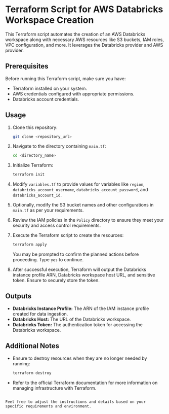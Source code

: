 # Terraform Script for AWS Databricks Workspace Creation

This Terraform script automates the creation of an AWS Databricks workspace along with necessary AWS resources like S3 buckets, IAM roles, VPC configuration, and more. It leverages the Databricks provider and AWS provider.

## Prerequisites

Before running this Terraform script, make sure you have:

- Terraform installed on your system.
- AWS credentials configured with appropriate permissions.
- Databricks account credentials.

## Usage

1. Clone this repository:

   ```bash
   git clone <repository_url>
   ```

2. Navigate to the directory containing `main.tf`:

   ```bash
   cd <directory_name>
   ```

3. Initialize Terraform:

   ```bash
   terraform init
   ```

4. Modify `variables.tf` to provide values for variables like `region`, `databricks_account_username`, `databricks_account_password`, and `databricks_account_id`.

5. Optionally, modify the S3 bucket names and other configurations in `main.tf` as per your requirements.

6. Review the IAM policies in the `Policy` directory to ensure they meet your security and access control requirements.

7. Execute the Terraform script to create the resources:

   ```bash
   terraform apply
   ```

   You may be prompted to confirm the planned actions before proceeding. Type `yes` to continue.

8. After successful execution, Terraform will output the Databricks instance profile ARN, Databricks workspace host URL, and sensitive token. Ensure to securely store the token.

## Outputs

- **Databricks Instance Profile:** The ARN of the IAM instance profile created for data ingestion.
- **Databricks Host:** The URL of the Databricks workspace.
- **Databricks Token:** The authentication token for accessing the Databricks workspace.

## Additional Notes

- Ensure to destroy resources when they are no longer needed by running:

  ```bash
  terraform destroy
  ```

- Refer to the official Terraform documentation for more information on managing infrastructure with Terraform.

```

Feel free to adjust the instructions and details based on your specific requirements and environment.
